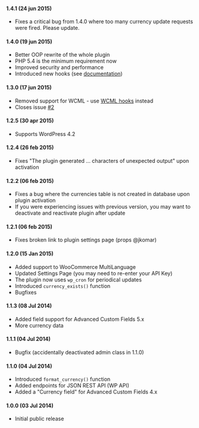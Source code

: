 #### 1.4.1 (24 jun 2015)
* Fixes a critical bug from 1.4.0 where too many currency update requests were fired. Please update.

#### 1.4.0 (19 jun 2015)
* Better OOP rewrite of the whole plugin
* PHP 5.4 is the minimum requirement now
* Improved security and performance
* Introduced new hooks (see [documentation](https://github.com/nekojira/wp-currencies/wiki))

#### 1.3.0 (17 jun 2015)
* Removed support for WCML - use [WCML hooks](https://wpml.org/documentation/related-projects/woocommerce-multilingual/multi-currency-support-woocommerce/) instead
* Closes issue [#2](https://github.com/nekojira/wp-currencies/issues/2)

#### 1.2.5 (30 apr 2015)
* Supports WordPress 4.2

#### 1.2.4 (26 feb 2015)
* Fixes "The plugin generated ... characters of unexpected output" upon activation

#### 1.2.2 (06 feb 2015)
* Fixes a bug where the currencies table is not created in database upon plugin activation
* If you were experiencing issues with previous version, you may want to deactivate and reactivate plugin after update

#### 1.2.1 (06 feb 2015)
* Fixes broken link to plugin settings page (props @jkomar)

#### 1.2.0 (15 Jan 2015)
* Added support to WooCommerce MultiLanguage
* Updated Settings Page (you may need to re-enter your API Key)
* The plugin now uses `wp_cron` for periodical updates
* Introduced `currency_exists()` function
* Bugfixes

#### 1.1.3 (08 Jul 2014)
* Added field support for Advanced Custom Fields 5.x
* More currency data

#### 1.1.1 (04 Jul 2014)
* Bugfix (accidentally deactivated admin class in 1.1.0)

#### 1.1.0 (04 Jul 2014)
* Introduced `format_currency()` function
* Added endpoints for JSON REST API (WP API)
* Added a "Currency field" for Advanced Custom Fields 4.x

#### 1.0.0 (03 Jul 2014)
* Initial public release
